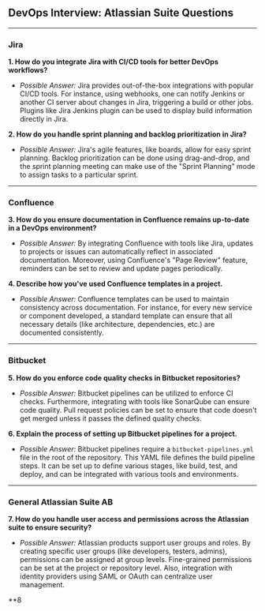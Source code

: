 ## DevOps Interview: Atlassian Suite Questions

---

### Jira

**1. How do you integrate Jira with CI/CD tools for better DevOps workflows?**
   
   - *Possible Answer:* Jira provides out-of-the-box integrations with popular CI/CD tools. For instance, using webhooks, one can notify Jenkins or another CI server about changes in Jira, triggering a build or other jobs. Plugins like Jira Jenkins plugin can be used to display build information directly in Jira.

**2. How do you handle sprint planning and backlog prioritization in Jira?**

   - *Possible Answer:* Jira's agile features, like boards, allow for easy sprint planning. Backlog prioritization can be done using drag-and-drop, and the sprint planning meeting can make use of the "Sprint Planning" mode to assign tasks to a particular sprint.

---

### Confluence

**3. How do you ensure documentation in Confluence remains up-to-date in a DevOps environment?**

   - *Possible Answer:* By integrating Confluence with tools like Jira, updates to projects or issues can automatically reflect in associated documentation. Moreover, using Confluence's "Page Review" feature, reminders can be set to review and update pages periodically.

**4. Describe how you've used Confluence templates in a project.**

   - *Possible Answer:* Confluence templates can be used to maintain consistency across documentation. For instance, for every new service or component developed, a standard template can ensure that all necessary details (like architecture, dependencies, etc.) are documented consistently.

---

### Bitbucket

**5. How do you enforce code quality checks in Bitbucket repositories?**

   - *Possible Answer:* Bitbucket pipelines can be utilized to enforce CI checks. Furthermore, integrating with tools like SonarQube can ensure code quality. Pull request policies can be set to ensure that code doesn't get merged unless it passes the defined quality checks.

**6. Explain the process of setting up Bitbucket pipelines for a project.**

   - *Possible Answer:* Bitbucket pipelines require a `bitbucket-pipelines.yml` file in the root of the repository. This YAML file defines the build pipeline steps. It can be set up to define various stages, like build, test, and deploy, and can be integrated with various tools and environments.

---

### General Atlassian Suite  AB

**7. How do you handle user access and permissions across the Atlassian suite to ensure security?**

   - *Possible Answer:* Atlassian products support user groups and roles. By creating specific user groups (like developers, testers, admins), permissions can be assigned at group levels. Fine-grained permissions can be set at the project or repository level. Also, integration with identity providers using SAML or OAuth can centralize user management.

**8
